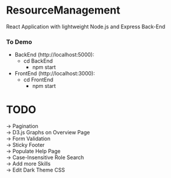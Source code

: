 # ResourceManagement

React Application with lightweight Node.js and Express Back-End <br/> 

### To Demo <br/>
* BackEnd (http://localhost:5000): <br/>
  * cd BackEnd <br/>
    * npm start <br/>
* FrontEnd (http://localhost:3000): <br/>
  * cd FrontEnd <br/>
    * npm start <br/>

# TODO

-> Pagination <br/>
-> D3.js Graphs on Overview Page <br/>
-> Form Validation <br/>
-> Sticky Footer <br/>
-> Populate Help Page <br/>
-> Case-Insensitive Role Search <br/>
-> Add more Skills <br/>
-> Edit Dark Theme CSS <br/>
